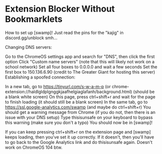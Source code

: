 # Extension Blocker Without Bookmarklets

How to set up [swamp]! Just read the pins for the "kajig" in discord.gg/unblock smh...

Changing DNS servers:

Go to the ChromeOS settings app and search for "DNS", then click the first option Click "Custom name servers" (note that this will likely not work on a school network) Set all four boxes to 0.0.0.0 and wait a few seconds Set the first box to 150.136.6.90 (credit to The Greater Giant for hosting this server) Establishing a spoofed connection:

In a new tab, go to https://tinyurl.com/s-w-a-m-p (or chrome-extension://haldlgldplgnggkjaafhelgiaglafanh/background.html) (should be a blank white screen) On this page, press ctrl+shift+r and wait for the page to finish loading (it should still be a blank screen) In the same tab, go to https://ssl.google-analytics.com/swamp (and maybe do ctrl+shift+r) You should get a warning message from Chrome (if you do not, then there is an issue with your DNS setup) Type thisisunsafe on your keyboard to bypass this warning (make sure you don't a typo) You should now be in [swamp]!

If you can keep pressing ctrl+shift+r on the extension page and [swamp] keeps loading, then you've set it up correctly. If it doesn't, then you'll have to go back to the Google Analytics link and do thisisunsafe again. Doesn't work on ChromeOS 104 btw.
